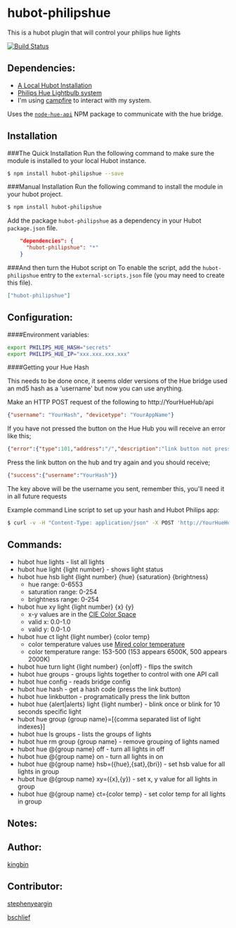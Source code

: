 # hubot-philipshue

This is a hubot plugin that will control your philips hue lights

[![Build Status](https://travis-ci.org/kingbin/hubot-philipshue.png)](https://travis-ci.org/kingbin/hubot-philipshue)

## Dependencies:
- [A Local Hubot Installation](https://github.com/github/hubot/blob/master/docs/README.md "A Local Hubot Installation")
- [Philips Hue Lightbulb system](https://www.meethue.com/en-US "Philips Hue Lightbulb system")
-	I'm using [campfire](https://campfirenow.com/ "campfire") to interact with my system.

Uses the [`node-hue-api`](https://github.com/peter-murray/node-hue-api "Node Hue API") NPM package to communicate with the hue bridge.

## Installation

###The Quick Installation
Run the following command to make sure the module is installed to your local Hubot instance.

```bash
$ npm install hubot-philipshue --save
```

###Manual Installation
Run the following command to install the module in your hubot project.

```bash
$ npm install hubot-philipshue
```

Add the package `hubot-philipshue` as a dependency in your Hubot `package.json` file.

```json
    "dependencies": {
      "hubot-philipshue": "*"
    }
```

###And then turn the Hubot script on
To enable the script, add the `hubot-philipshue` entry to the `external-scripts.json` file (you may need to create this file).

```json
["hubot-philipshue"]
```

## Configuration:
####Environment variables:

```bash
export PHILIPS_HUE_HASH="secrets"
export PHILIPS_HUE_IP="xxx.xxx.xxx.xxx"
```

####Getting your Hue Hash

 This needs to be done once, it seems older versions of the Hue bridge used an md5 hash as a 'username' but now you can use anything.

 Make an HTTP POST request of the following to http://YourHueHub/api

```json
{"username": "YourHash", "devicetype": "YourAppName"}
```
 
If you have not pressed the button on the Hue Hub you will receive an error like this;

```json
{"error":{"type":101,"address":"/","description":"link button not pressed"}}
```

Press the link button on the hub and try again and you should receive;

```json
{"success":{"username":"YourHash"}}
```

The key above will be the username you sent, remember this, you'll need it in all future requests

Example command Line script to set up your hash and Hubot Philips app:

```bash
$ curl -v -H "Content-Type: application/json" -X POST 'http://YourHueHub/api' -d '{"username": "YourHash", "devicetype": "YourAppName"}'
```

## Commands:
-   hubot hue lights - list all lights
-   hubot hue light {light number}  - shows light status
-   hubot hue hsb light {light number} {hue} {saturation} {brightness} 
    - hue range: 0-6553
    - saturation range: 0-254
    - brightness range: 0-254
-   hubot hue xy light {light number} {x} {y} 
    - x-y values are in the [CIE Color Space](http://developers.meethue.com/coreconcepts.html#color_gets_more_complicated)
    - valid x: 0.0-1.0
    - valid y: 0.0-1.0
-   hubot hue ct light {light number} {color temp}
    - color temperature values use [Mired color temperature](http://en.wikipedia.org/wiki/Mired) 
    - color temperature range: 153-500 (153 appears 6500K, 500 appears 2000K)
-   hubot hue turn light {light number} {on|off} - flips the switch
-   hubot hue groups - groups lights together to control with one API call
-   hubot hue config - reads bridge config
-   hubot hue hash - get a hash code (press the link button)
-   hubot hue linkbutton - programatically press the link button
-   hubot hue {alert|alerts} light {light number} - blink once or blink for 10 seconds specific light
-   hubot hue group {group name}=[{comma separated list of light indexes}]
-   hubot hue ls groups - lists the groups of lights
-   hubot hue rm group {group name} - remove grouping of lights named <group name>
-   hubot hue @{group name} off - turn all lights in <group name> off
-   hubot hue @{group name} on - turn all lights in <group name> on
-   hubot hue @{group name} hsb=({hue},{sat},{bri}) - set hsb value for all lights in group
-   hubot hue @{group name} xy=({x},{y}) - set x, y value for all lights in group
-   hubot hue @{group name} ct={color temp} - set color temp for all lights in group

## Notes:

## Author:
   [kingbin](https://github.com/kingbin "kingbin")
   
## Contributor:
   [stephenyeargin](https://github.com/stephenyeargin "stephenyeargin")
   
   [bschlief](https://github.com/bschlief "bschlief")
